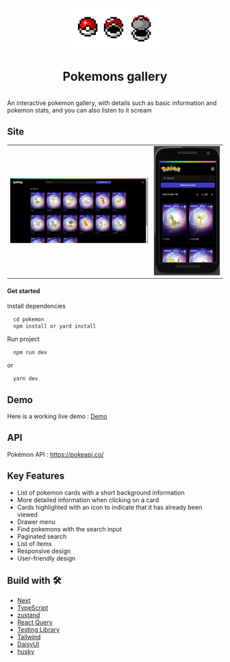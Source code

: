 <div align="center">
 <img src="public/images/pokeBall.png" alt="pokemons">
  <br>
  <h1>
  Pokemons gallery
  </h1>
  <br>
</div>

<div>
An interactive pokemon gallery, with details such as basic information and pokemon stats, and you can also listen to it scream

</div>

## Site

<table width="100%" border="0">
<tr> 
<td width="60%">
 <img src="public/images/pokemon-gallery.png" alt="pokemons">
</td>
<td width="30%">
 <img src="public/images/screenshot-pokemon-gallery-mobile.png" alt="pokemons">
</td>
</tr>

</table>

#### Get started

Install dependencies

```
  cd pokemon
  npm install or yard install
```

Run project

```
  npm run dev
```

or

```
  yarn dev
```

## Demo

Here is a working live demo : [Demo](https://pokemon-eight-rho.vercel.app/home?page=1)

## API

Pokémon API : https://pokeapi.co/

## Key Features

- List of pokemon cards with a short background information
- More detailed information when clicking on a card
- Cards highlighted with an icon to indicate that it has already been viewed
- Drawer menu
- Find pokemons with the search input
- Paginated search
- List of items
- Responsive design
- User-friendly design

## Build with 🛠️

- [Next](https://nextjs.org/)
- [TypeScript](https://www.typescriptlang.org/docs/)
- [zustand](https://docs.pmnd.rs/zustand/getting-started/introduction)
- [React Query](https://tanstack.com/query/latest/docs/framework/react/overview)
- [Testing Library](https://testing-library.com/docs/react-testing-library/intro/)
- [Tailwind](https://tailwindcss.com/)
- [DaisyUI](https://daisyui.com/)
- [husky](https://typicode.github.io/husky/get-started.html)
